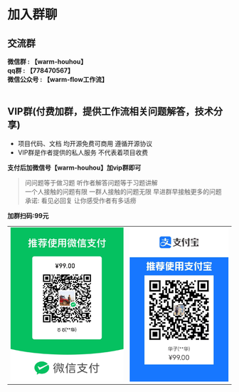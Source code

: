 # 加入群聊
## 交流群
**微信群 : 【warm-houhou】**  
**qq群 : 【778470567】**   
**微信公众号 : 【warm-flow工作流】**   
</br>

## VIP群(付费加群，提供工作流相关问题解答，技术分享)

- 项目代码、文档 均开源免费可商用 遵循开源协议
- VIP群是作者提供的私人服务 不代表着项目收费

**支付后加微信号【warm-houhou】加vip群即可**

> 问问题等于做习题 听作者解答问题等于习题讲解   
> 一个人接触的问题有限 一群人接触的问题无限 早进群早接触更多的问题  
> 承诺: 看见必回复 让你感受作者有多话痨  

**加群扫码:99元**  
<table>
    <tr>
        <td><img src="../.vuepress/public/skwx.jpg"/></td>
        <td><img src="../.vuepress/public/skzfb.jpg"/></td>
    </tr>
</table>
